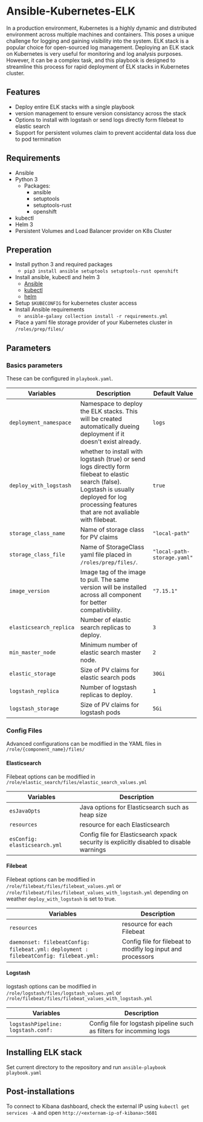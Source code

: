 # Ansible-Kubernetes-ELK
In a production environment, Kubernetes is a highly dynamic and distributed environment across multiple machines and containers. This poses a unique challenge for logging and gaining visibility into the system.
ELK stack is a popular choice for open-sourced log management. Deploying an ELK stack on Kubernetes is very useful for monitoring and log analysis purposes. However, it can be a complex task, and this playbook is designed to streamline this process for rapid deployment of ELK stacks in Kubernetes cluster.

## Features
- Deploy entire ELK stacks with a single playbook
- version management to ensure version consistancy across the stack
- Options to install with logstash or send logs directly form filebeat to elastic search
- Support for persistent volumes claim to prevent accidental data loss due to pod termination

## Requirements
- Ansible
- Python 3
	- Packages:
		- ansible
		- setuptools
		- setuptools-rust
		- openshift
- kubectl
- Helm 3
- Persistent Volumes and Load Balancer provider on K8s Cluster

## Preperation
- Install python 3 and required packages 
	- `pip3 install ansible setuptools setuptools-rust openshift`
- Install ansible, kubectl and helm 3
	- [Ansible](https://docs.ansible.com/ansible/latest/installation_guide/intro_installation.html)
	- [kubectl](https://kubernetes.io/docs/tasks/tools/install-kubectl-linux/)
	- [helm](https://helm.sh/docs/intro/install/)
- Setup `$KUBECONFIG` for kubernetes cluster access
- Install Ansible requirements
	- `ansible-galaxy collection install -r requirements.yml`
- Place a yaml file storage provider of your Kubernetes cluster in `/roles/prep/files/`

## Parameters
### Basics parameters
These can be configured in `playbook.yaml`.

| **Variables** | **Description** | **Default Value**
| ------------ | ------------ | ------------ |
| `deployment_namespace`  |  Namespace to deploy the ELK stacks. This will be created automatically dueing deployment if it doesn't exist already. | `logs` |
| `deploy_with_logstash`  | whether to install with logstash (true) or send logs directly form filebeat to elastic search (false). Logstash is usually deployed for log processing features that are not avaliable with filebeat. | `true`  |
| `storage_class_name` | Name of storage class for PV claims | `"local-path"` | 
| `storage_class_file` | Name of StorageClass yaml file placed in `/roles/prep/files/`. | `"local-path-storage.yaml"` |
| `image_version` | Image tag of the image to pull. The same version will be installed across all component for better compativbility. | `"7.15.1"` |
| `elasticsearch_replica` | Number of elastic search replicas to deploy. | `3` |
| `min_master_node` | Minimum number of elastic search master node. | `2` |
| `elastic_storage` | Size of PV claims for elastic search pods | `30Gi` |
| `logstash_replica` | Number of logstash replicas to deploy. | `1` |
| `logstash_storage` | Size of PV claims for logstash pods | `5Gi` |
### Config Files
Advanced configurations can be modiflied in the YAML files in `/role/{component_name}/files/`
#### Elasticsearch
Filebeat options can be modiflied in `/role/elastic_search/files/elastic_search_values.yml`

| Variables  |  Description |
| ------------ | ------------ |
| `esJavaOpts`  |  Java options for Elasticsearch such as heap size |
| `resources`  |  resource for each Elasticsearch |
|  `esConfig: elasticsearch.yml` |  Config file for Elasticsearch xpack security is explicitly disabled to disable warnings |

#### Filebeat
Filebeat options can be modiflied in `/role/filebeat/files/filebeat_values.yml` or `/role/filebeat/files/filebeat_values_with_logstash.yml` depending on weather `deploy_with_logstash` is set to true.

| Variables  |  Description |
| ------------ | ------------ |
| `resources`  |  resource for each Filebeat |
|  `daemonset: filebeatConfig: filebeat.yml:` `deployment : filebeatConfig: filebeat.yml:`|  Config file for filebeat to modifly log input and processors |

#### Logstash
logstash options can be modiflied in `/role/logstash/files/logstash_values.yml` or `/role/filebeat/files/filebeat_values_with_logstash.yml`

| Variables  |  Description |
| ------------ | ------------ |
| `logstashPipeline: logstash.conf:`|   Config file for logstash pipeline such as filters for incomming logs |

## Installing ELK stack
Set current directory to the repository and run `ansible-playbook playbook.yaml`

## Post-installations
To connect to Kibana dashboard, check the external IP using `kubectl get services -A` and open `http://<externam-ip-of-kibana>:5601`
